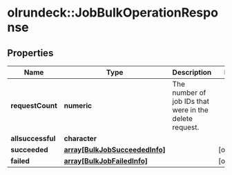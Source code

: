 # olrundeck::JobBulkOperationResponse

## Properties
Name | Type | Description | Notes
------------ | ------------- | ------------- | -------------
**requestCount** | **numeric** | The number of job IDs that were in the delete request. | 
**allsuccessful** | **character** |  | 
**succeeded** | [**array[BulkJobSucceededInfo]**](BulkJobSucceededInfo.md) |  | [optional] 
**failed** | [**array[BulkJobFailedInfo]**](BulkJobFailedInfo.md) |  | [optional] 



